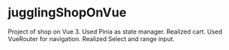 # jugglingShopOnVue
Project of shop on Vue 3.
Used Pinia as state manager.
Realized cart.
Used VueRouter for navigation.
Realized Select and range input.
